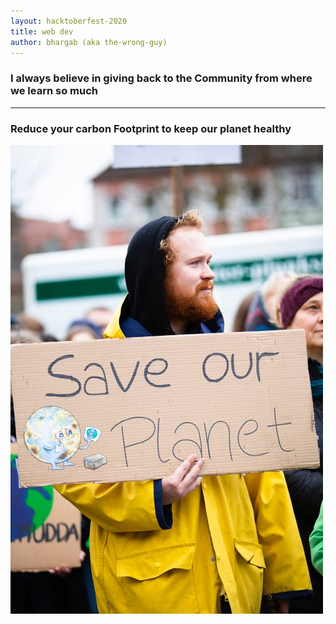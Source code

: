 ```yaml
---
layout: hacktoberfest-2020
title: web dev
author: bhargab (aka the-wrong-guy)
---
```


### **I always believe in giving back to the Community from where we learn so much**

---

### **Reduce your carbon Footprint to keep our planet healthy**

![Save our Planet]( ./image/the-wrong-guy.jpeg)